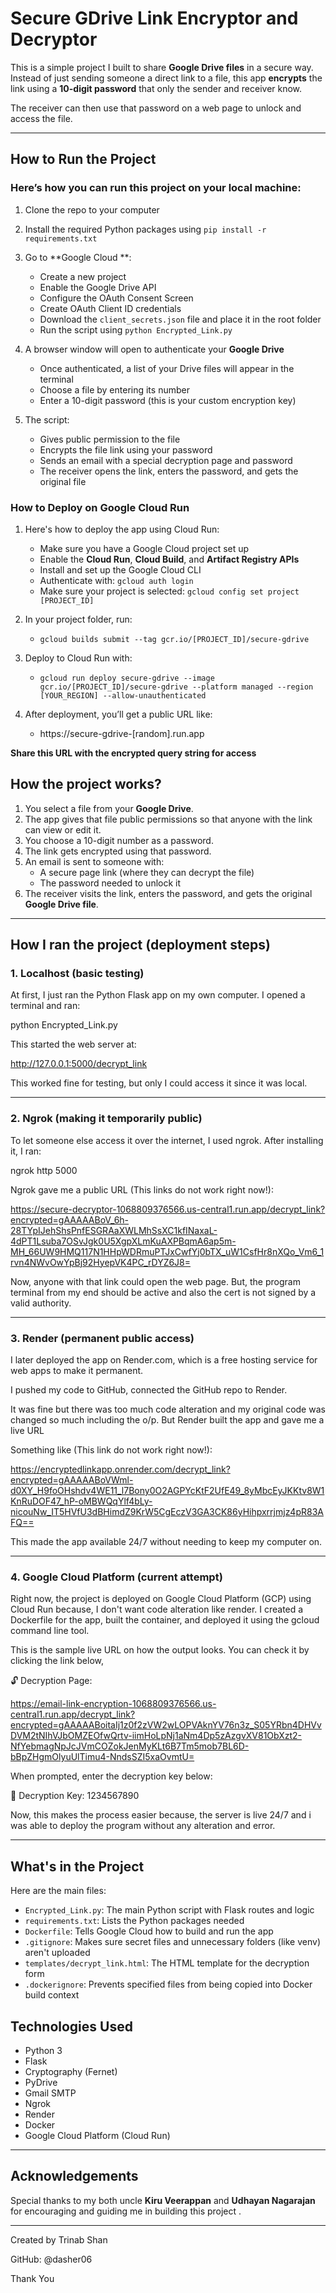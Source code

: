 # Secure GDrive Link Encryptor and Decryptor

This is a simple project I built to share **Google Drive files** in a secure way. Instead of just sending someone a direct link to a file, this app **encrypts** the link using a **10-digit password** that only the sender and receiver know. 

The receiver can then use that password on a web page to unlock and access the file.

---

## How to Run the Project

### Here’s how you can run this project on your local machine:

1. Clone the repo to your computer
2. Install the required Python packages using `pip install -r requirements.txt`
3. Go to **Google Cloud **:
   - Create a new project
   - Enable the Google Drive API
   - Configure the OAuth Consent Screen
   - Create OAuth Client ID credentials
   - Download the `client_secrets.json` file and place it in the root folder
   - Run the script using `python Encrypted_Link.py`

4. A browser window will open to authenticate your **Google Drive**
   - Once authenticated, a list of your Drive files will appear in the terminal
   - Choose a file by entering its number
   - Enter a 10-digit password (this is your custom encryption key)

5. The script:
   - Gives public permission to the file
   - Encrypts the file link using your password
   - Sends an email with a special decryption page and password
   - The receiver opens the link, enters the password, and gets the original file

### How to Deploy on Google Cloud Run

1. Here's how to deploy the app using Cloud Run:
   - Make sure you have a Google Cloud project set up
   - Enable the **Cloud Run**, **Cloud Build**, and **Artifact Registry APIs**
   - Install and set up the Google Cloud CLI
   - Authenticate with: `gcloud auth login`
   - Make sure your project is selected: `gcloud config set project [PROJECT_ID]`

2. In your project folder, run:
   - `gcloud builds submit --tag gcr.io/[PROJECT_ID]/secure-gdrive`

3. Deploy to Cloud Run with:
   - `gcloud run deploy secure-gdrive --image gcr.io/[PROJECT_ID]/secure-gdrive --platform managed --region [YOUR_REGION] --allow-unauthenticated`

4. After deployment, you’ll get a public URL like:
   - https://secure-gdrive-[random].run.app

**Share this URL with the encrypted query string for access**

## How the project works?

1. You select a file from your **Google Drive**.
2. The app gives that file public permissions so that anyone with the link can view or edit it.
3. You choose a 10-digit number as a password.
4. The link gets encrypted using that password.
5. An email is sent to someone with:
   - A secure page link (where they can decrypt the file)
   - The password needed to unlock it
6. The receiver visits the link, enters the password, and gets the original **Google Drive file**.

---

## How I ran the project (deployment steps)

### 1. Localhost (basic testing)

At first, I just ran the Python Flask app on my own computer. I opened a terminal and ran:

python Encrypted_Link.py

This started the web server at:

http://127.0.0.1:5000/decrypt_link

This worked fine for testing, but only I could access it since it was local.

---

### 2. Ngrok (making it temporarily public)

To let someone else access it over the internet, I used ngrok. After installing it, I ran:

ngrok http 5000

Ngrok gave me a public URL (This links do not work right now!):

https://secure-decryptor-1068809376566.us-central1.run.app/decrypt_link?encrypted=gAAAAABoV_6h-28TYpIJehShsPnfESGRAaXWLMhSsXC1kfINaxaL-4dPT1Lsuba7OSvJgk0U5XgpXLmKuAXPBqmA6ap5m-MH_66UW9HMQ117N1HHpWDRmuPTJxCwfYj0bTX_uW1CsfHr8nXQo_Vm6_1rvn4NWvOwYpBj92HyepVK4PC_rDYZ6J8=

Now, anyone with that link could open the web page. But, the program terminal from my end should be active and also the cert is not signed by a valid authority.

---

### 3. Render (permanent public access)

I later deployed the app on Render.com, which is a free hosting service for web apps to make it permanent.

I pushed my code to GitHub, connected the GitHub repo to Render.

It was fine but there was too much code alteration and my original code was changed so much including the o/p. But Render built the app and gave me a live URL

Something like (This link do not work right now!):

https://encryptedlinkapp.onrender.com/decrypt_link?encrypted=gAAAAABoVWml-d0XY_H9foOHshdv4WE11_l7Bony0O2AGPYcKtF2UfE49_8yMbcEyJKKtv8W1KnRuDOF47_hP-oMBWQqYlf4bLy-nicouNw_IT5HVfU3dBHimdZ9KrW5CgEczV3GA3CK86yHihpxrrjmjz4pR83AFQ==

This made the app available 24/7 without needing to keep my computer on.

---

### 4. Google Cloud Platform (current attempt)

Right now, the project is deployed on Google Cloud Platform (GCP) using Cloud Run because, I don't want code alteration like render. I created a Dockerfile for the app, built the container, and deployed it using the gcloud command line tool.

This is the sample live URL on how the output looks. You can check it by clicking the link below,

🔓 Decryption Page:

https://email-link-encryption-1068809376566.us-central1.run.app/decrypt_link?encrypted=gAAAAABoitaIj1z0f2zVW2wLOPVAknYV76n3z_S05YRbn4DHVvDVM2tNIhVJbOMZEOfwQrtv-iimHoLpNj1aNm4Dp5zAzgvXV81ObXzt2-NfYebmagNpJcJVmCOZokJenMyKLt6B7Tm5mob7BL6D-bBpZHgmOlyuUlTimu4-NndsSZI5xaOvmtU=

When prompted, enter the decryption key below:

🔐 Decryption Key: 1234567890

Now, this makes the process easier because, the server is live 24/7 and i was able to deploy the program without any alteration and error.

---

## What's in the Project

Here are the main files:

- `Encrypted_Link.py`: The main Python script with Flask routes and logic
- `requirements.txt`: Lists the Python packages needed
- `Dockerfile`: Tells Google Cloud how to build and run the app
- `.gitignore`: Makes sure secret files and unnecessary folders (like venv) aren't uploaded
- `templates/decrypt_link.html`: The HTML template for the decryption form
- `.dockerignore`: Prevents specified files from being copied into Docker build context

## Technologies Used

- Python 3
- Flask
- Cryptography (Fernet)
- PyDrive
- Gmail SMTP
- Ngrok
- Render
- Docker
- Google Cloud Platform (Cloud Run)

---

## Acknowledgements

Special thanks to my both uncle **Kiru Veerappan** and **Udhayan Nagarajan** for encouraging and guiding me in building this project .  

---

Created by Trinab Shan

GitHub: @dasher06

Thank You










